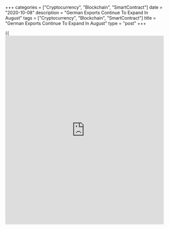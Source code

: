 +++
categories = ["Cryptocurrency", "Blockchain", "SmartContract"]
date = "2020-10-08"
description = "German Exports Continue To Expand In August"
tags = ["Cryptocurrency", "Blockchain", "SmartContract"]
title = "German Exports Continue To Expand In August"
type = "post"
+++

{{<iframe id="large-banner" src="https://www.bounty.group/#slide=7.0" width="100%" height="600" scrolling="no" style="border: 0px solid rgb(216, 221, 230); border-radius: 3px;">}}

German exports continued to grow in August, albeit at a slower pace, and
imports growth gained momentum with the recovery in domestic demand,
data from Destatis revealed Thursday.

Exports were up by more-than-expected 2.4 percent in August from July.
Economists had forecast growth to slow to 1.4 percent from 4.7 percent
in July.

Meanwhile, the month-on-month increase in imports accelerated to 5.8
percent from 1.1 percent. Imports were also forecast to climb 1.4
percent.

As the increase in imports exceeded the exports growth, the trade
surplus fell to a seasonally adjusted EUR 15.7 billion from EUR 18
billion in July. The expected level was EUR 18.2 billion.

Compared with February, the month before restrictions were imposed due
to the [coronavirus][1] pandemic, exports were down 9.9 percent, and
imports 6.4 percent when adjusted for [calendar](https://www.fintechee.com/web-trader/) and seasonal variations.

On a yearly basis, exports were down 10.2 percent, following an 11
percent decrease in July. Likewise, imports dropped 7.9 percent versus
an 11.3 percent fall in the previous month.

In August, the trade surplus decreased to an unadjusted EUR 12.8 billion
from EUR 16.4 billion in the same period last year.

Exports to China decreased by just 1.1 percent annually to EUR 7.3
billion. At the same time, shipments to the United States, which have
been hit particularly hard by the coronavirus pandemic, declined 21.1
percent to EUR 7.7 billion.

Imports from China remained unchanged from last year, while imports from
the US decreased 5.2 percent.

Data showed that the current account surplus increased to EUR 16.5
billion from EUR 15.9 billion last year.

Looking ahead, exports could temporarily lead the entire [economy][2]
into the fourth quarter, Carsten Brzeski, an ING economist said.
However, it is unlikely to see a sustainable decoupling from exports and
domestic activity.

For comments and feedback [contact](https://www.playgroundfx.com/contact/): editorial@rtt[news](https://www.letsplayfx.com/blog/forex-news-website/).com

[Business News][3]

   1. www.rtt[news](https://www.letsplayfx.com/blog/forex-news-website/).com/list/coronavirus.aspx
   2. www.rtt[news](https://www.letsplayfx.com/blog/forex-news-website/).com/Content/EconomicNews.aspx
   3. www.rtt[news](https://www.letsplayfx.com/blog/forex-news-website/).com/Content/Business.aspx